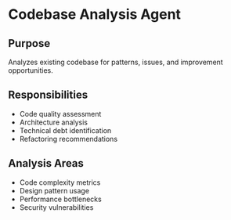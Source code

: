 # Codebase Analysis Agent

## Purpose
Analyzes existing codebase for patterns, issues, and improvement opportunities.

## Responsibilities
- Code quality assessment
- Architecture analysis
- Technical debt identification
- Refactoring recommendations

## Analysis Areas
- Code complexity metrics
- Design pattern usage
- Performance bottlenecks
- Security vulnerabilities
